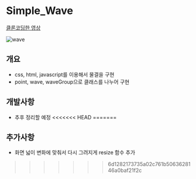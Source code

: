 # Simple_Wave
[클론코딩한 영상](https://www.youtube.com/watch?v=LLfhY4eVwDY&t=437s)

![wave](https://user-images.githubusercontent.com/59603575/102639224-0df81d80-419c-11eb-9aae-9e8c5cb4138c.gif)

## 개요
- css, html, javascript를 이용해서 물결을 구현
- point, wave, waveGroup으로 클래스를 나누어 구현

## 개발사항
- 추후 정리할 예정
<<<<<<< HEAD
=======

## 추가사항
- 화면 넓이 변화에 맞춰서 다시 그려지게 resize 함수 추가
>>>>>>> 6d1282173735a02c761b5063628146a0baf21f2c
